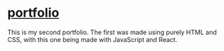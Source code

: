 # [portfolio](https://danmsto.github.io/portfolio/)

This is my second portfolio. The first was made using purely HTML and CSS, with this one being made with JavaScript and React.
